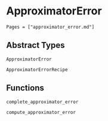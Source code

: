 # ApproximatorError 

```@contents
Pages = ["approximator_error.md"]
```

## Abstract Types

```@docs
ApproximatorError

ApproximatorErrorRecipe
```

## Functions
```@docs
complete_approximator_error

compute_approximator_error
```
